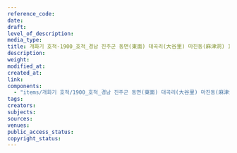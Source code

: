 ```yaml
---
reference_code: 
date: 
draft: 
level_of_description: 
media_type: 
title: 개화기 호적-1900_호적_경남 진주군 동면(東面) 대곡리(大谷里) 마진동(麻津洞) 19통 9호 이희완(李熙琓) 
description: 
weight: 
modified_at: 
created_at: 
link: 
components: 
  - "items/개화기 호적/1900_호적_경남 진주군 동면(東面) 대곡리(大谷里) 마진동(麻津洞) 19통 9호 이희완(李熙琓).JPG"
tags: 
creators: 
subjects: 
sources: 
venues: 
public_access_status: 
copyright_status: 
---
```

